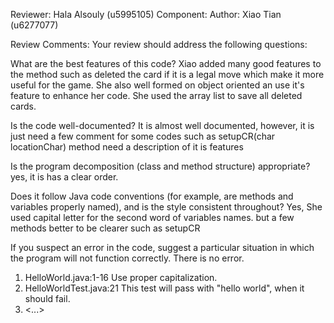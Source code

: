 Reviewer: Hala Alsouly (u5995105)
Component: <task6 review>
Author: Xiao Tian (u6277077)

Review Comments:
Your review should address the following questions:

What are the best features of this code?
Xiao added many good features to the method such as deleted the card if it is a legal move which make it more useful for the game.
She also well formed on object oriented an use it's feature to enhance her code. She used the array list to save all deleted cards.


Is the code well-documented?
It is almost well documented, however, it is just need a few comment for some codes such as setupCR(char locationChar) method need a description of it is features

Is the program decomposition (class and method structure) appropriate?
yes, it is has a clear order.

Does it follow Java code conventions (for example, are methods and variables properly named), and is the style consistent throughout?
Yes, She used capital letter for the second word of variables names. but  a few methods better to be clearer such as setupCR

If you suspect an error in the code, suggest a particular situation in which the program will not function correctly.
There is no error.


1. HelloWorld.java:1-16 Use proper capitalization.
2. HelloWorldTest.java:21 This test will pass with "hello world", when it should fail.
3. <...>